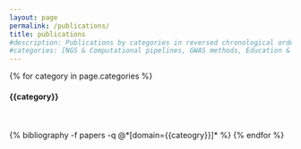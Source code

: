```yaml
---
layout: page
permalink: /publications/
title: publications
#description: Publications by categories in reversed chronological order. Generated by jekyll-scholar.
#categories: [NGS & Computational pipelines, GWAS methods, Education & Scientific communication]
---
```



{% for category in page.categories %}
  <h4 class="year">{{category}}</h4>
  <br/> <br/>
  {% bibliography -f papers -q @*[domain={{cateogry}}]* %}
{% endfor %}

